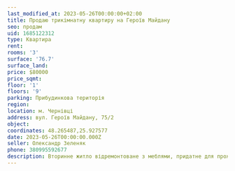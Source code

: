 ```yaml
---
last_modified_at: 2023-05-26T00:00:00+02:00
title: Продаю трикімнатну квартиру на Героїв Майдану
seo: продам
uid: 1685122312
type: Квартира
rent:
rooms: '3'
surface: '76.7'
surface_land:
price: $80000
price_sqmt:
floor: '1'
floors: '9'
parking: Прибудинкова територія
region:
location: м. Чернівці
address: вул. Героїв Майдану, 75/2
object:
coordinates: 48.265487,25.927577
date: 2023-05-26T00:00:00.000Z
seller: Олександр Зеленяк
phone: 380995592677
description: Вторинне житло відремонтоване з меблями, придатне для проживання
---
```

